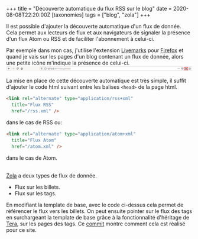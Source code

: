 +++
title = "Découverte automatique du flux RSS sur le blog"
date = 2020-08-08T22:20:00Z
[taxonomies]
tags = ["blog", "zola"]
+++


Il est possible d'ajouter la découverte automatique d'un flux de donnée. Cela permet aux lecteurs de flux et aux navigateurs de signaler la présence d'un flux Atom ou RSS et de faciliter l'abonnement à celui-ci.

Par exemple dans mon cas, j'utilise l'extension [Livemarks](https://addons.mozilla.org/en-US/firefox/addon/livemarks/?src=search) pour [Firefox](https://fr.wikipedia.org/wiki/Mozilla_Firefox) et quand je vais sur les pages d'un blog contenant un flux de donnée, alors une petite icône m'indique la présence de celui-ci.
![RSS feed.](rss_feed.png)

La mise en place de cette découverte automatique est très simple, il suffit d'ajouter le code html suivant entre les balises `<head>` de la page html.
```html
<link rel="alternate" type="application/rss+xml"
  title="Flux RSS"
  href="/rss.xml" />
  ```
dans le cas de RSS ou:
```html
<link rel="alternate" type="application/atom+xml"
  title="Flux Atom"
  href="/atom.xml" />
  ```
dans le cas de Atom.
<br/>
<br/>

[Zola](https://www.getzola.org/) a deux types de flux de donnée.
* Flux sur les billets.
* Flux sur les tags.

En modifiant la template de base, avec le code ci-dessus cela permet de référencer le flux vers les billets. On peut ensuite pointer sur le flux des tags en surchargeant la template de base grâce à la fonctionnalité d'héritage de [Tera](https://github.com/Keats/tera), sur les pages des tags. Ce [commit](https://github.com/uggla/blog/commit/a6603f8f75f2c836c4f0c580c86b960e77b0d7b7) montre comment cela est réalisé pour ce site.
